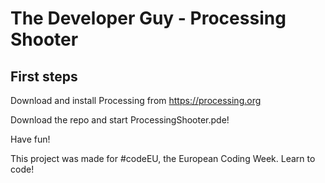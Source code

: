 The Developer Guy - Processing Shooter
======================================

First steps
-----------

Download and install Processing from https://processing.org

Download the repo and start ProcessingShooter.pde!

Have fun!

This project was made for #codeEU, the European Coding Week. Learn to code!